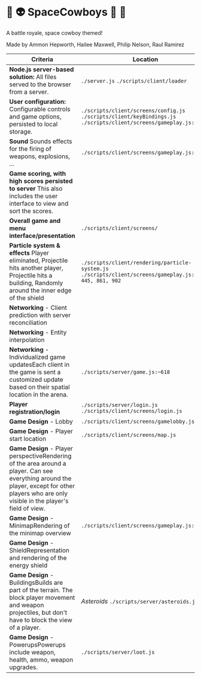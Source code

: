 # :space_invader: :alien: SpaceCowboys :gun: :cowboy_hat_face:
A battle royale, space cowboy themed!

Made by Ammon Hepworth, Hailee Maxwell, Philip Nelson, Raul Ramirez

| Criteria | Location |
| --- | --- |
| **Node.js server-based solution:** All files served to the browser from a server. |`./server.js` `./scripts/client/loader`|
| **User configuration:** Configurable controls and game options, persisted to local storage. |`./scripts/client/screens/config.js` `./scripts/client/keyBindings.js` `./scripts/client/screens/gameplay.js:~537`|
| **Sound** Sounds effects for the firing of weapons, explosions, ... |`./scripts/client/screens/gameplay.js:~409`|
| **Game scoring, with high scores persisted to server** This also includes the user interface to view and sort the scores. | |
| **Overall game and menu interface/presentation** |`./scripts/client/screens/`|
| **Particle system & effects** Player eliminated, Projectile hits another player, Projectile hits a building, Randomly around the inner edge of the shield |`./scripts/client/rendering/particle-system.js` `./scripts/client/screens/gameplay.js:~363, 445, 861, 902`|
| **Networking** - Client prediction with server reconciliation | |
| **Networking** - Entity interpolation | |
| **Networking** - Individualized game updatesEach client in the game is sent a customized update based on their spatial location in the arena. |`./scripts/server/game.js:~618`|
| **Player registration/login** |`./scripts/server/login.js` `./scripts/client/screens/login.js`|
| **Game Design** - Lobby |`./scripts/client/screens/gamelobby.js`|
| **Game Design** - Player start location |`./scripts/client/screens/map.js`|
| **Game Design** - Player perspectiveRendering of the area around a player. Can see everything around the player, except for other players who are only visible in the player's field of view. | |
| **Game Design** - MinimapRendering of the minimap overview |`./scripts/client/screens/gameplay.js:~912`|
| **Game Design** - ShieldRepresentation and rendering of the energy shield | |
| **Game Design** - BuildingsBuilds are part of the terrain. The block player movement and weapon projectiles, but don't have to block the view of a player. |_Asteroids_ `./scripts/server/asteroids.js`|
| **Game Design** - PowerupsPowerups include weapon, health, ammo, weapon upgrades. |`./scripts/server/loot.js`|
